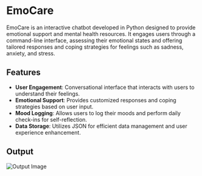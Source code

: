 # EmoCare
EmoCare is an interactive chatbot developed in Python designed to provide emotional support and mental health resources. It engages users through a command-line interface, assessing their emotional states and offering tailored responses and coping strategies for feelings such as sadness, anxiety, and stress.

## Features

- **User  Engagement**: Conversational interface that interacts with users to understand their feelings.
- **Emotional Support**: Provides customized responses and coping strategies based on user input.
- **Mood Logging**: Allows users to log their moods and perform daily check-ins for self-reflection.
- **Data Storage**: Utilizes JSON for efficient data management and user experience enhancement.

## Output
![Output Image]([images/output.png](https://github.com/rumpadas1/EmoCare/blob/main/Screenshot%20(376).png))
